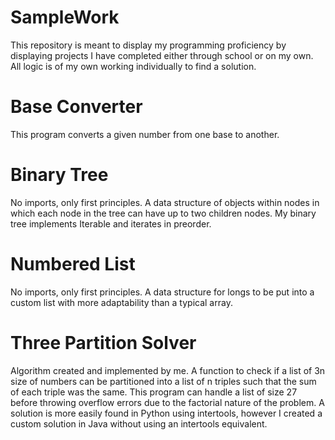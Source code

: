 # SampleWork
This repository is meant to display my programming proficiency by displaying projects I have completed either through school or on my own. All logic is of my own working individually to find a solution.

# Base Converter
This program converts a given number from one base to another.

# Binary Tree
No imports, only first principles. A data structure of objects within nodes in which each node in the tree can have up to two children nodes. My binary tree implements Iterable and iterates in preorder.

# Numbered List
No imports, only first principles. A data structure for longs to be put into a custom list with more adaptability than a typical array.

# Three Partition Solver
Algorithm created and implemented by me.
A function to check if a list of 3n size of numbers can be partitioned into a list of n triples such that the sum of each triple was the same. This program can handle a list of size 27 before throwing overflow errors due to the factorial nature of the problem. A solution is more easily found in Python using intertools, however I created a custom solution in Java without using an intertools equivalent.